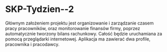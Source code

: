 # SKP-Tydzien--2
Głównym założeniem projektu jest organizowanie i zarządzanie czasem pracy pracowników, oraz monitorowanie finansów firmy, poprzez automatycznie tworzony bilans rachunkowy. Całość będzie uruchamiana za pomocą przeglądarki internetowej. Aplikacja ma zawierać dwa profile, pracownika i pracodawcy. 

